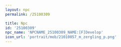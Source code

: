 ```yaml
---
layout: npc
permalink: /25100309

title: Npc
id: '25100309'
npc_name: 'NPCNAME_25100309_NAME:[F]Develop'
icon_url: 'portrait/mob/21010057_m_zergling_p.png'
---
```

